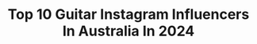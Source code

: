 ---
title: Top 10 Guitar Instagram Influencers In Australia In 2024
description: >-
  Find top guitar Instagram influencers in Australia in 2024. Most popular hashtags: #guitar #metal #metalguitar.
platform: Instagram
hits: 51
text_top: See the most popular Instagram profiles on inBeat.
text_bottom: Our search engine holds 51 Instagram influencers like this in Australia for you to contact.
profiles:
  - username: "thomasraggi__"
    fullname: >-
      Thomas Raggi/Måneskin
    bio: >-
      GUITAR IN @maneskinofficial RUSH! (Are U Coming?) new album edition is AVAILABLE NOW ❤️‍🔥
    location: "Australia"
    followers: 1794820
    engagement: 687
    commentsToLikes: 0.005210
    id: clfl1sp95i89m0j08t6e5ryqo
    verified: false
    hashtags: ""
  - username: "mitchellblack11"
    fullname: >-
      Mitchell Black
    bio: >-
      ◾️Guitarist - @melroseavenueband 🎶 ◾️Australian 🇦🇺 Bunny Dad 🐰 ◾️Music & Merch 👇 🗡️
    location: "Australia"
    followers: 439658
    engagement: 1306
    commentsToLikes: 0.011978
    id: ck6twicsjs5mt0j711gtxwsse
    verified: false
    hashtags: "#rabbit, #pets, #metal, #bunnyrabbit"
  - username: "chrischeney23"
    fullname: >-
      Chris Cheney
    bio: >-
      Your friendly neighbourhood guitar man @thelivingendaus @thebarnestormers and solo adventures.
    location: "Australia"
    followers: 28235
    engagement: 342
    commentsToLikes: 0.035226
    id: ck0u675xm12nt0i193vnutsro
    verified: false
    hashtags: "#soundsbettertogether, #10, #gettingserious"
  - username: "daveleslie64"
    fullname: >-
      Dave Leslie
    bio: >-
      💙Solo-Dad 🎸Guitarist @babyanimalsmusic, @truckbandmelbourne @rawbrit 🎚Recording Enthusiast 🎹Songwriter 🇦🇺National Treasure
    location: "Australia"
    followers: 2593
    engagement: 1031
    commentsToLikes: 0.074914
    id: ck5zyb9y79kft0i14y5nja5h8
    verified: false
    hashtags: "#elixirstrings, #fractalax8, #grubisaguitars, #cratepowerblock"
  - username: "simeonbaker"
    fullname: >-
      SIMEON BAKER
    bio: >-
      Photographer | Percussive Guitarist Aussie based in Vienna Austria Portfolio- Prints - Guitar Course ↡
    location: "Australia"
    followers: 62819
    engagement: 474
    commentsToLikes: 0.023105
    id: ck14h9z6i9a6q0i19kx0dpiew
    verified: false
    hashtags: "#volcano, #lavaflow, #drangon, #icelandtravel"
  - username: "philsgrosso"
    fullname: >-
      Phil Sgrosso
    bio: >-
      Guitar Player: @asilaydying @saosinofficial Artist Management: @440mgmt @authorandpunisher
    location: "Australia"
    followers: 21453
    engagement: 990
    commentsToLikes: 0.030547
    id: ck5q80v9n3ydm0i11ewih7arw
    verified: true
    hashtags: "#tbt, #joshuatree"
  - username: "alangogoll"
    fullname: >-
      Alan Gogoll
    bio: >-
      🕊𝒫𝓈𝒶𝓁𝓂 𝟣𝟢𝟪:𝟣 🔔Inventor of Bell Harmonics 🏆Acoustic Guitarist of the Year 2020 🎸Åstrand Å-OM @astrandguitars 🦋’The Guitar is My Voice’ 🇦🇺Australia
    location: "Australia"
    followers: 201580
    engagement: 242
    commentsToLikes: 0.019073
    id: ck15rusj29te50i19vaglot51
    verified: true
    hashtags: "#guitar, #fingerstyle, #fingerstyleguitar"
  - username: "chrisbrooksguitarist"
    fullname: >-
      𝗖𝗛𝗥𝗜𝗦 𝗕𝗥𝗢𝗢𝗞𝗦
    bio: >-
      🖊 5 Chart-topping Books @amazon 🎸 Guitar Player @charvelusa ❌ Sorry, I don't offer private lessons ⬇️ 𝗕𝗢𝗢𝗞𝗦, 𝗖𝗢𝗨𝗥𝗦𝗘𝗦, 𝗣𝗔𝗧𝗥𝗘𝗢𝗡 𝗛𝗘𝗥𝗘 ↙️
    location: "Australia"
    followers: 49002
    engagement: 220
    commentsToLikes: 0.034292
    id: ck0vzihov99qa0i19xxp2gsrv
    verified: true
    hashtags: "#speedstrategies, #geartalk, #legato, #swisspicks"
  - username: "vicious_vinyl"
    fullname: >-
      
    bio: >-
      vinyl, tapes & cds ☠DEATH ,THRASH & CLASSIC METAL☠ ☠90s and old school☠ ☠occasional guitar☠ wollongong, australia🐨
    location: "Australia"
    followers: 7218
    engagement: 355
    commentsToLikes: 0.037342
    id: ck0tyboyhmbiu0i19pqiuhbb2
    verified: false
    hashtags: "#guitarriff, #nowblasting, #metalrecords, #vinyloftheday"
  - username: "hand.habits"
    fullname: >-
      hh/md
    bio: >-
      they/them/guitar/song @saddlecreek and @milkrecords mgmt brandon@zone6mgmt.com
    location: "Australia"
    followers: 24405
    engagement: 501
    commentsToLikes: 0.015003
    id: ck0udpx6kjmnq0i1982gc60m8
    verified: true
    hashtags: ""
---